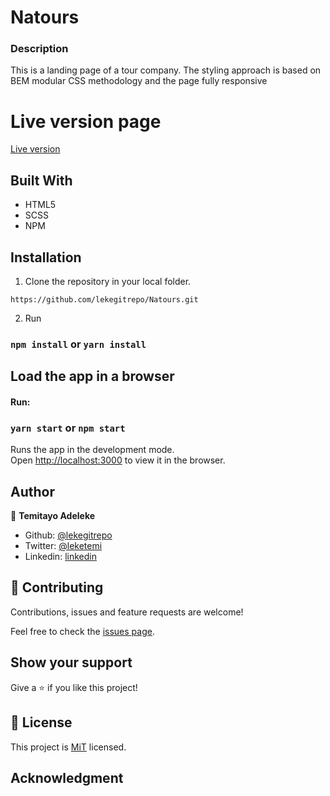 # Natours
### Description

This is a landing page of a tour company. The styling approach is based on BEM modular CSS methodology and the page fully responsive

# Live version page

<a href="https://relaxed-bohr-70ed28.netlify.app/">Live version</a>

## Built With

- HTML5
- SCSS
- NPM

## Installation

1. Clone the repository in your local folder.

```
https://github.com/lekegitrepo/Natours.git
```

2. Run

 ### `npm install` or `yarn install`

## Load the app in a browser

 #### Run:

 ### `yarn start` or `npm start`

Runs the app in the development mode.<br />
Open [http://localhost:3000](http://localhost:3000) to view it in the browser.

## Author

👤 **Temitayo Adeleke**

- Github: [@lekegitrepo](https://github.com/lekegitrepo)
- Twitter: [@leketemi](https://twitter.com/leketemi)
- Linkedin: [linkedin](https://www.linkedin.com/in/temitayo-adeleke/)

## 🤝 Contributing

Contributions, issues and feature requests are welcome!

Feel free to check the [issues page](https://github.com/lekegitrepo/Natours/issues).

## Show your support

Give a ⭐️ if you like this project!

## 📝 License

This project is [MiT](https://opensource.org/licenses/MIT) licensed.

## Acknowledgment

